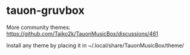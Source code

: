# tauon-gruvbox
More community themes:
https://github.com/Taiko2k/TauonMusicBox/discussions/461

Install any theme by placing it in ~/.local/share/TauonMusicBox/theme/
